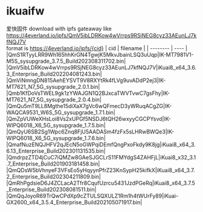 # ikuaifw
爱快固件
download with ipfs gateaway
like https://4everland.io/ipfs/QmV5ibLDRKow4wVrrps9RSjNEG8cyz33AEunLJ7kfNQJ7V <br>
format is https://4everland.io/ipfs/{cid}
| cid | filename |
| -------- | ---- |
|QmS1RTyyLRR9Wh165hhKrGN4TgwjK5MkvJbainLSQ3uUqp|IK-MT7981V1-M5S_sysupgrade_3.7.5_Build202308311702.bin|
|QmV5ibLDRKow4wVrrps9RSjNEG8cyz33AEunLJ7kfNQJ7V|iKuai8_x64_3.6.3_Enterprise_Build202204081243.bin|
|QmViNmngDN815AehEYSVT9V8RXYtRk4fLVg9uvADdP2ej3|IK-MT7621_N7_5G_sysupgrade_2.0.1.bin|
|Qmb1KfDoVsTWEL9gk1zYWAJGN1Q2BJxcaTWVTvwC7gsFhy|IK-MT7621_N7_5G_sysupgrade_2.0.4.bin|
|QmQu5mT9LL8Mgthe15diXaX7gVc6wQFmecD3yWRuqACgZG|IK-WAQCA9531_W6S_5G_sysupgrade_1.7.1.bin|
|QmZpVUWeXHsLoi8Vs2xUPGf5NSDJ6tQH26wxyyCGCPYsvd|IK-WIPQ6018_X6_5G_sysupgrade_1.7.5.bin|
|QmQyU6SB2Sg1Wpc6Znq8FjU5AADASm4fzFx5sLHRwBWQe3|IK-WIPQ6018_X6_5G_sysupgrade_1.7.6.bin|
|QmafNuzENQJHFV2qJEcN5oGWPqiDEmfQngPxoFkdy9K8jg|iKuai8_x64_3.6.13_Enterprise_Build202301131535.bin|
|QmdrpzZTD4jCuC7iQMZw8GAeSJGCLrS11FMYdgS4ZAHFjL|iKuai8_x32_3.1.7_Enterprise_Build201903181458.bin|
|QmQDsW5bVhnyeF3VFsEo5yHqyynPfrZ23KnSypH25kifkX|iKuai8_x64_3.7.2_Enterprise_Build202304211809.bin|
|QmRhPgdsieD6J4ZCLacA2Tfr8CqufUzrcu5431JzdPGeRq|iKuai8_x64_3.7.5_Enterprise_Build202308081511.bin|
|QmQqJoyoR69TrQwCPdXp9cZTULSQXULZ1Rm1h4tWUrFy89|iKuai-GX2600_x64_3.5.4_Enterprise_Build202105071917.bin|
